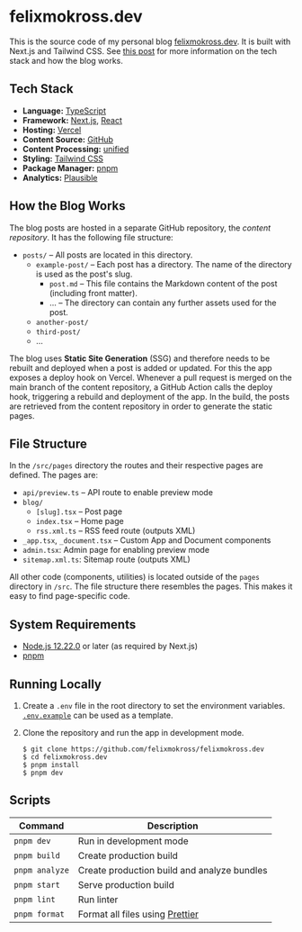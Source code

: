 # felixmokross.dev

This is the source code of my personal blog
[felixmokross.dev](https://felixmokross.dev). It is built with Next.js and
Tailwind CSS. See
[this post](https://www.felixmokross.dev/blog/build-nextjs-blog) for more
information on the tech stack and how the blog works.

## Tech Stack

- **Language:** [TypeScript](https://www.typescriptlang.org)
- **Framework:** [Next.js](https://nextjs.org), [React](https://reactjs.org)
- **Hosting:** [Vercel](https://vercel.com/dashboard)
- **Content Source:** [GitHub](https://github.com)
- **Content Processing:** [unified](https://unifiedjs.com)
- **Styling:** [Tailwind CSS](https://tailwindcss.com)
- **Package Manager:** [pnpm](https://pnpm.io)
- **Analytics:** [Plausible](https://plausible.io/)

## How the Blog Works

The blog posts are hosted in a separate GitHub repository, the _content
repository_. It has the following file structure:

- `posts/` – All posts are located in this directory.
  - `example-post/` – Each post has a directory. The name of the directory is
    used as the post's slug.
    - `post.md` – This file contains the Markdown content of the post (including
      front matter).
    - … – The directory can contain any further assets used for the post.
  - `another-post/`
  - `third-post/`
  - …

The blog uses **Static Site Generation** (SSG) and therefore needs to be rebuilt
and deployed when a post is added or updated. For this the app exposes a deploy
hook on Vercel. Whenever a pull request is merged on the main branch of the
content repository, a GitHub Action calls the deploy hook, triggering a rebuild
and deployment of the app. In the build, the posts are retrieved from the
content repository in order to generate the static pages.

## File Structure

In the `/src/pages` directory the routes and their respective pages are defined.
The pages are:

- `api/preview.ts` – API route to enable preview mode
- `blog/`
  - `[slug].tsx` – Post page
  - `index.tsx` – Home page
  - `rss.xml.ts` – RSS feed route (outputs XML)
- `_app.tsx`, `_document.tsx` – Custom App and Document components
- `admin.tsx`: Admin page for enabling preview mode
- `sitemap.xml.ts`: Sitemap route (outputs XML)

All other code (components, utilities) is located outside of the `pages`
directory in `/src`. The file structure there resembles the pages. This makes it
easy to find page-specific code.

## System Requirements

- [Node.js 12.22.0](https://nodejs.org/) or later (as required by Next.js)
- [pnpm](https://pnpm.io)

## Running Locally

1. Create a `.env` file in the root directory to set the environment variables.
   [`.env.example`](./.env.example) can be used as a template.

2. Clone the repository and run the app in development mode.

   ```shell
   $ git clone https://github.com/felixmokross/felixmokross.dev
   $ cd felixmokross.dev
   $ pnpm install
   $ pnpm dev
   ```

## Scripts

| Command        | Description                                            |
| -------------- | ------------------------------------------------------ |
| `pnpm dev`     | Run in development mode                                |
| `pnpm build`   | Create production build                                |
| `pnpm analyze` | Create production build and analyze bundles            |
| `pnpm start`   | Serve production build                                 |
| `pnpm lint`    | Run linter                                             |
| `pnpm format`  | Format all files using [Prettier](https://prettier.io) |
